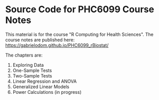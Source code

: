# Source Code for PHC6099 Course Notes

This material is for the course "R Computing for Health Sciences". The course notes are published here: <https://gabrielodom.github.io/PHC6099_rBiostat/>

The chapters are:

1. Exploring Data
2. One-Sample Tests
3. Two-Sample Tests
4. Linear Regression and ANOVA
5. Generalized Linear Models
6. Power Calculations (in progress)



